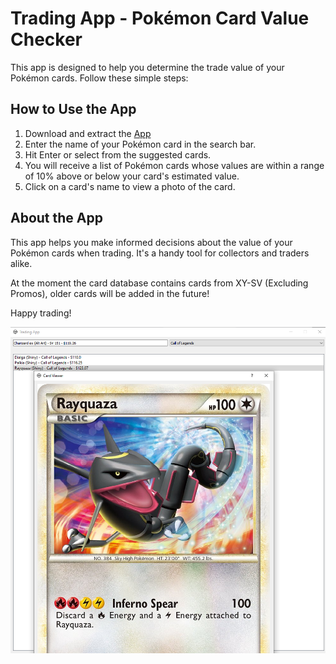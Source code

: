 <!-- Trading App - Pokémon Card Value Checker -->

# Trading App - Pokémon Card Value Checker

This app is designed to help you determine the trade value of your Pokémon cards. Follow these simple steps:

## How to Use the App
1. Download and extract the [App](https://drive.google.com/file/d/1qogvXPvQMyzV6E_M7PX89Q1yq2It-SDZ/view?usp=drive_link)
2. Enter the name of your Pokémon card in the search bar.
3. Hit Enter or select from the suggested cards.
4. You will receive a list of Pokémon cards whose values are within a range of 10% above or below your card's estimated value.
5. Click on a card's name to view a photo of the card.

## About the App

This app helps you make informed decisions about the value of your Pokémon cards when trading. It's a handy tool for collectors and traders alike. 

At the moment the card database contains cards from XY-SV (Excluding Promos), older cards will be added in the future!

Happy trading!

![Screenshot](App.png)
